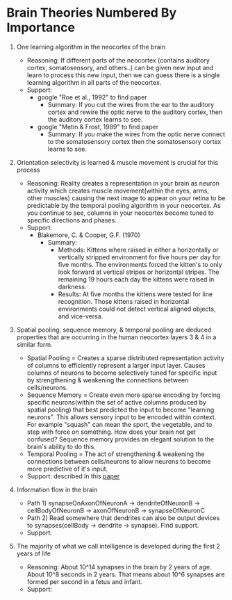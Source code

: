 Brain Theories Numbered By Importance
=====================================
1. One learning algorithm in the neocortex of the brain
   - Reasoning: If different parts of the neocortex (contains auditory cortex, somatosensory, and others..)
                can be given new input and learn to process this new input, then we can guess there is a single 
                learning algorithm in all parts of the neocortex.
   - Support: 
     + google "Roe et al., 1992" to find paper
       - Summary: If you cut the wires from the ear to the auditory cortex and rewire the optic nerve to the
                  auditory cortex, then the auditory cortex learns to see. 
     + google "Metin & Frost, 1989" to find paper
       - Summary: If you make the wires from the optic nerve connect to the somatosensory cortex then the 
                  somatosensory cortex learns to see.

2. Orientation selectivity is learned & muscle movement is crucial for this process
   - Reasoning: Reality creates a representation in your brain as neuron activity which creates muscle movement(within the eyes,
   				arms, other muscles) causing the next image to appear on your retina to be predictable by the temporal pooling
   				algorithm in your neocortex. As you continue to see, columns in your neocortex become tuned to specific directions
   				and phases. 
   - Support: 
     + Blakemore, C. & Cooper, G.F. (1970)
       - Summary: 
         + Methods: Kittens where raised in either a horizontally or vertically stripped environment for five hours per 
                    day for five months. The environments forced the kitten's to only look forward at vertical stripes or horizontal
                    stripes. The remaining 19 hours each day the kittens were raised in darkness.
         + Results: At five months the kittens were tested for line recognition. Those kittens raised in horizontal environments
                    could not detect vertical aligned objects, and vice-versa.

3. Spatial pooling, sequence memory, & temporal pooling are deduced properties that are occurring
   in the human neocortex layers 3 & 4 in a similar form.
   - Spatial Pooling = Creates a sparse distributed representation activity of columns to efficiently represent 
                       a larger input layer. Causes columns of neurons to become selectively tuned for specific input
                       by strengthening & weakening the connections between cells/neurons.
   - Sequence Memory = Create even more sparse encoding by forcing specific neurons(within the set of active columns
                       produced by spatial pooling) that best predicted the input to become "learning neurons". 
                       This allows sensory input to be encoded within context. For example "squash" can mean the
                       sport, the vegetable, and to step with force on something. How does your brain not get confused?
                       Sequence memory provides an elegant solution to the brain's ability to do this.
   - Temporal Pooling = The act of strengthening & weakening the connections between cells/neurons to allow
                        neurons to become more predictive of it's input.
   - Support: described in this [paper](https://dl.dropboxusercontent.com/u/106853306/Brain/HTM_CorticalLearningAlgorithms.pdf)
   
4. Information flow in the brain
   - Path 1) synapseOnAxonOfNeuronA -> dendriteOfNeuronB -> cellBodyOfNeuronB -> axonOfNeuronB -> synapseOfNeuronC
   - Path 2) Read somewhere that dendrites can also be output devices to synapses(cellBody -> dendrite -> synapse). Find
             support.
   - Support:
   
5. The majority of what we call intelligence is developed during the first 2 years of life
   - Reasoning: About 10^14 synapses in the brain by 2 years of age. About 10^8 seconds in 2 years. That means about 
                10^6 synapses are formed per second in a fetus and infant.
   - Support: 